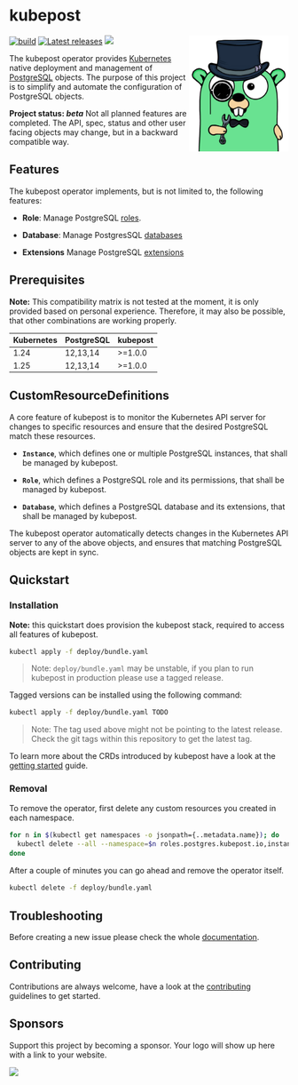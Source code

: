 # kubepost

<img align="right" alt="kubepost" width="180px" src="assets/gopher.png">

<p>
    <a href="https://github.com/orbatschow/kubepost/actions/workflows/default.yaml" target="_blank" rel="noopener"><img src="https://img.shields.io/github/actions/workflow/status/orbatschow/kubepost/default.yaml" alt="build" /></a>
    <a href="https://github.com/orbatschow/kubepost/releases" target="_blank" rel="noopener"><img src="https://img.shields.io/github/release/orbatschow/kubepost.svg" alt="Latest releases" /></a>
    <a href="https://github.com/orbatschow/kubepost/blob/master/LICENSE" target="_blank" rel="noopener"><img src="https://img.shields.io/github/license/orbatschow/kubepost" /></a>
</p>

The kubepost operator provides [Kubernetes](https://kubernetes.io/) native deployment and management of
<a href="https://www.postgresql.org/">PostgreSQL</a> objects. The purpose of this project is to
simplify and automate the configuration of PostgreSQL objects.

**Project status: *beta*** Not all planned features are completed. The API, spec, status and other user facing objects
may change, but in a backward compatible way.


## Features

The kubepost operator implements, but is not limited to, the following features:

* **Role**: Manage PostgreSQL [roles](https://www.postgresql.org/docs/current/user-manag.htm).

* **Database**: Manage PostgresSQL [databases](https://www.postgresql.org/docs/current/managing-databases.html)

* **Extensions** Manage PostgreSQL [extensions](https://www.postgresql.org/docs/current/external-extensions.html)

## Prerequisites

**Note:** This compatibility matrix is not tested at the moment, it is only provided based on personal experience.
Therefore, it may also be possible, that other combinations are working properly.

| Kubernetes | PostgreSQL | kubepost |
|------------|------------|----------|
| 1.24       | 12,13,14   | >=1.0.0  |
| 1.25       | 12,13,14   | >=1.0.0  |

## CustomResourceDefinitions

A core feature of kubepost is to monitor the Kubernetes API server for changes
to specific resources and ensure that the desired PostgreSQL match these resources.

* **`Instance`**, which defines one or multiple PostgreSQL instances, that shall be managed by kubepost.

* **`Role`**, which defines a PostgreSQL role and its permissions, that shall be managed by kubepost.

* **`Database`**, which defines a PostgreSQL database and its extensions, that shall be managed by kubepost.

The kubepost operator automatically detects changes in the Kubernetes API server to any of the above objects, and
ensures that matching PostgreSQL objects are kept in sync.

## Quickstart

### Installation

**Note:** this quickstart does provision the kubepost stack, required to access all features of kubepost.

```sh
kubectl apply -f deploy/bundle.yaml
```

> Note: `deploy/bundle.yaml` may be unstable, if you plan to run kubepost in production please use a tagged release.

Tagged versions can be installed using the following command:

```sh
kubectl apply -f deploy/bundle.yaml TODO
```

> Note: The tag used above might not be pointing to the latest release. Check the git tags within this repository to
> get the latest tag.

To learn more about the CRDs introduced by kubepost have a look at the [getting started](docs/getting-started.md) guide.

### Removal

To remove the operator, first delete any custom resources you created in each namespace.

```sh
for n in $(kubectl get namespaces -o jsonpath={..metadata.name}); do
  kubectl delete --all --namespace=$n roles.postgres.kubepost.io,instances.postgres.kubepost.io,databases.postgres.kubepost.io
done
```

After a couple of minutes you can go ahead and remove the operator itself.

```sh
kubectl delete -f deploy/bundle.yaml
```

## Troubleshooting

Before creating a new issue please check the whole [documentation](docs).

## Contributing

Contributions are always welcome, have a look at the [contributing](docs/contributing.md) guidelines to get started.

## Sponsors

Support this project by becoming a sponsor. Your logo will show up here with a link to your website.

<a href="https://github.com/stackitcloud" target="_blank"><img width="64px" src="https://avatars.githubusercontent.com/u/55577607?s=200&v=4"></a>